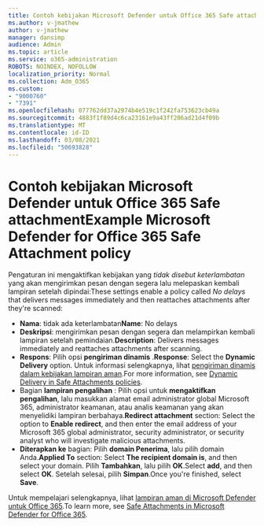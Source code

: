 ```yaml
---
title: Contoh kebijakan Microsoft Defender untuk Office 365 Safe attachment
ms.author: v-jmathew
author: v-jmathew
manager: dansimp
audience: Admin
ms.topic: article
ms.service: o365-administration
ROBOTS: NOINDEX, NOFOLLOW
localization_priority: Normal
ms.collection: Adm_O365
ms.custom:
- "9000760"
- "7391"
ms.openlocfilehash: 077762dd37a2974b4e519c1f242fa753623cb49a
ms.sourcegitcommit: 4883f1f89d4c6ca23161e9a43ff206ad21d4f09b
ms.translationtype: MT
ms.contentlocale: id-ID
ms.lasthandoff: 03/08/2021
ms.locfileid: "50693828"
---
```

# <a name="example-microsoft-defender-for-office-365-safe-attachment-policy"></a><span data-ttu-id="2d637-102">Contoh kebijakan Microsoft Defender untuk Office 365 Safe attachment</span><span class="sxs-lookup"><span data-stu-id="2d637-102">Example Microsoft Defender for Office 365 Safe Attachment policy</span></span>

<span data-ttu-id="2d637-103">Pengaturan ini mengaktifkan kebijakan yang *tidak disebut keterlambatan* yang akan mengirimkan pesan dengan segera lalu melepaskan kembali lampiran setelah dipindai:</span><span class="sxs-lookup"><span data-stu-id="2d637-103">These settings enable a policy called *No delays* that delivers messages immediately and then reattaches attachments after they're scanned:</span></span>

- <span data-ttu-id="2d637-104">**Nama**: tidak ada keterlambatan</span><span class="sxs-lookup"><span data-stu-id="2d637-104">**Name**: No delays</span></span>
- <span data-ttu-id="2d637-105">**Deskripsi**: mengirimkan pesan dengan segera dan melampirkan kembali lampiran setelah pemindaian.</span><span class="sxs-lookup"><span data-stu-id="2d637-105">**Description**: Delivers messages immediately and reattaches attachments after scanning.</span></span>
- <span data-ttu-id="2d637-106">**Respons**: Pilih opsi **pengiriman dinamis** .</span><span class="sxs-lookup"><span data-stu-id="2d637-106">**Response**: Select the **Dynamic Delivery** option.</span></span> <span data-ttu-id="2d637-107">Untuk informasi selengkapnya, lihat [pengiriman dinamis dalam kebijakan lampiran aman](https://go.microsoft.com/fwlink/?linkid=2092328).</span><span class="sxs-lookup"><span data-stu-id="2d637-107">For more information, see [Dynamic Delivery in Safe Attachments policies](https://go.microsoft.com/fwlink/?linkid=2092328).</span></span>
- <span data-ttu-id="2d637-108">Bagian **lampiran pengalihan** : Pilih opsi untuk **mengaktifkan pengalihan**, lalu masukkan alamat email administrator global Microsoft 365, administrator keamanan, atau analis keamanan yang akan menyelidiki lampiran berbahaya.</span><span class="sxs-lookup"><span data-stu-id="2d637-108">**Redirect attachment** section: Select the option to **Enable redirect**, and then enter the email address of your Microsoft 365 global administrator, security administrator, or security analyst who will investigate malicious attachments.</span></span>
- <span data-ttu-id="2d637-109">**Diterapkan ke** bagian: Pilih **domain Penerima**, lalu pilih domain Anda.</span><span class="sxs-lookup"><span data-stu-id="2d637-109">**Applied To** section: Select **The recipient domain is**, and then select your domain.</span></span> <span data-ttu-id="2d637-110">Pilih **Tambahkan**, lalu pilih **OK**.</span><span class="sxs-lookup"><span data-stu-id="2d637-110">Select **add**, and then select **OK**.</span></span> <span data-ttu-id="2d637-111">Setelah selesai, pilih **Simpan**.</span><span class="sxs-lookup"><span data-stu-id="2d637-111">Once you're finished, select **Save**.</span></span>

<span data-ttu-id="2d637-112">Untuk mempelajari selengkapnya, lihat [lampiran aman di Microsoft Defender untuk Office 365](https://go.microsoft.com/fwlink/?linkid=2092213).</span><span class="sxs-lookup"><span data-stu-id="2d637-112">To learn more, see [Safe Attachments in Microsoft Defender for Office 365](https://go.microsoft.com/fwlink/?linkid=2092213).</span></span>
